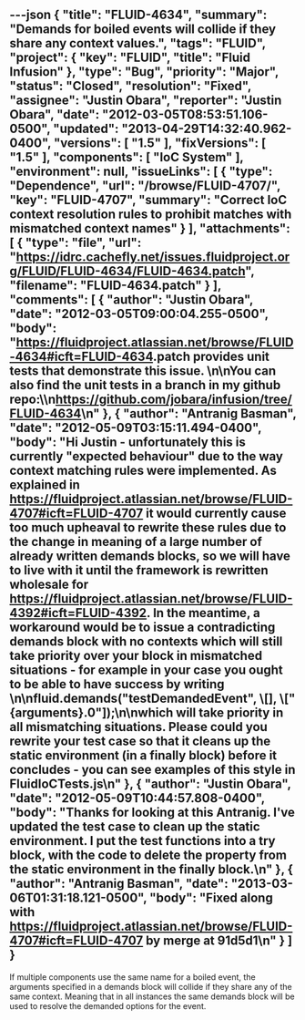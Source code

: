 ---json
{
  "title": "FLUID-4634",
  "summary": "Demands for boiled events will collide if they share any context values.",
  "tags": "FLUID",
  "project": {
    "key": "FLUID",
    "title": "Fluid Infusion"
  },
  "type": "Bug",
  "priority": "Major",
  "status": "Closed",
  "resolution": "Fixed",
  "assignee": "Justin Obara",
  "reporter": "Justin Obara",
  "date": "2012-03-05T08:53:51.106-0500",
  "updated": "2013-04-29T14:32:40.962-0400",
  "versions": [
    "1.5"
  ],
  "fixVersions": [
    "1.5"
  ],
  "components": [
    "IoC System"
  ],
  "environment": null,
  "issueLinks": [
    {
      "type": "Dependence",
      "url": "/browse/FLUID-4707/",
      "key": "FLUID-4707",
      "summary": "Correct IoC context resolution rules to prohibit matches with mismatched context names"
    }
  ],
  "attachments": [
    {
      "type": "file",
      "url": "https://idrc.cachefly.net/issues.fluidproject.org/FLUID/FLUID-4634/FLUID-4634.patch",
      "filename": "FLUID-4634.patch"
    }
  ],
  "comments": [
    {
      "author": "Justin Obara",
      "date": "2012-03-05T09:00:04.255-0500",
      "body": "<https://fluidproject.atlassian.net/browse/FLUID-4634#icft=FLUID-4634>.patch provides unit tests that demonstrate this issue.&#x20;\n\nYou can also find the unit tests in a branch in my github repo:\\\n<https://github.com/jobara/infusion/tree/FLUID-4634>\n"
    },
    {
      "author": "Antranig Basman",
      "date": "2012-05-09T03:15:11.494-0400",
      "body": "Hi Justin - unfortunately this is currently \"expected behaviour\" due to the way context matching rules were implemented. As explained in <https://fluidproject.atlassian.net/browse/FLUID-4707#icft=FLUID-4707> it would currently cause too much upheaval to rewrite these rules due to the change in meaning of a large number of already written demands blocks, so we will have to live with it until the framework is rewritten wholesale for <https://fluidproject.atlassian.net/browse/FLUID-4392#icft=FLUID-4392>. In the meantime, a workaround would be to issue a contradicting demands block with no contexts which will still take priority over your block in mismatched situations - for example in your case you ought to be able to have success by writing&#x20;\n\nfluid.demands(\"testDemandedEvent\", \\[], \\[\"{arguments}.0\"]);\n\nwhich will take priority in all mismatching situations. Please could you rewrite your test case so that it cleans up the static environment (in a finally block) before it concludes - you can see examples of this style in FluidIoCTests.js\n"
    },
    {
      "author": "Justin Obara",
      "date": "2012-05-09T10:44:57.808-0400",
      "body": "Thanks for looking at this Antranig. I've updated the test case to clean up the static environment. I put the test functions into a try block, with the code to delete the property from the static environment in the finally block.\n"
    },
    {
      "author": "Antranig Basman",
      "date": "2013-03-06T01:31:18.121-0500",
      "body": "Fixed along with <https://fluidproject.atlassian.net/browse/FLUID-4707#icft=FLUID-4707> by merge at 91d5d1\n"
    }
  ]
}
---
If multiple components use the same name for a boiled event, the arguments specified in a demands block will collide if they share any of the same context. Meaning that in all instances the same demands block will be used to resolve the demanded options for the event.&#x20;

        